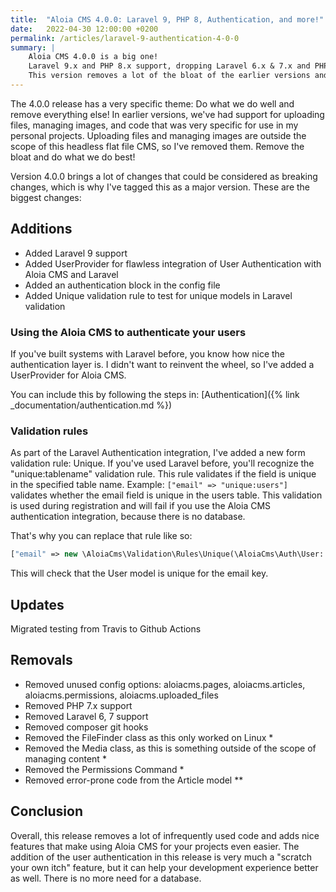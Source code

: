 ```yaml
---
title:  "Aloia CMS 4.0.0: Laravel 9, PHP 8, Authentication, and more!"
date:   2022-04-30 12:00:00 +0200
permalink: /articles/laravel-9-authentication-4-0-0
summary: |
    Aloia CMS 4.0.0 is a big one! 
    Laravel 9.x and PHP 8.x support, dropping Laravel 6.x & 7.x and PHP 7.x support, and code for smoother integration in Laravel.
    This version removes a lot of the bloat of the earlier versions and adds an easy-to-use integration with the Laravel Authentication layer.
---
```


The 4.0.0 release has a very specific theme: Do what we do well and remove everything else!
In earlier versions, we've had support for uploading files, managing images, and code that was very specific for use in my personal projects.
Uploading files and managing images are outside the scope of this headless flat file CMS, so I've removed them.
Remove the bloat and do what we do best!

Version 4.0.0 brings a lot of changes that could be considered as breaking changes, which is why I've tagged this as a major version.
These are the biggest changes:

## Additions
- Added Laravel 9 support
- Added UserProvider for flawless integration of User Authentication with Aloia CMS and Laravel
- Added an authentication block in the config file
- Added Unique validation rule to test for unique models in Laravel validation

### Using the Aloia CMS to authenticate your users

If you've built systems with Laravel before, you know how nice the authentication layer is.
I didn't want to reinvent the wheel, so I've added a UserProvider for Aloia CMS.

You can include this by following the steps in: [Authentication]({% link _documentation/authentication.md %})

### Validation rules

As part of the Laravel Authentication integration, I've added a new form validation rule: Unique.
If you've used Laravel before, you'll recognize the "unique:tablename" validation rule. 
This rule validates if the field is unique in the specified table name.
Example: ``["email" => "unique:users"]`` validates whether the email field is unique in the users table.
This validation is used during registration and will fail if you use the Aloia CMS authentication integration, because there is no database.

That's why you can replace that rule like so: 
```php
["email" => new \AloiaCms\Validation\Rules\Unique(\AloiaCms\Auth\User::class)]
```
This will check that the User model is unique for the email key.

## Updates
Migrated testing from Travis to Github Actions

## Removals
- Removed unused config options: aloiacms.pages, aloiacms.articles, aloiacms.permissions, aloiacms.uploaded_files
- Removed PHP 7.x support
- Removed Laravel 6, 7 support
- Removed composer git hooks
- Removed the FileFinder class as this only worked on Linux *
- Removed the Media class, as this is something outside of the scope of managing content *
- Removed the Permissions Command *
- Removed error-prone code from the Article model **

## Conclusion
Overall, this release removes a lot of infrequently used code and adds nice features that make using Aloia CMS for your projects even easier.
The addition of the user authentication in this release is very much a "scratch your own itch" feature, but it can help your development experience better as well.
There is no more need for a database.
